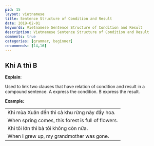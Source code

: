 ```yaml
---
pid: 15
layout: vietnamese
title: Sentence Structure of Condition and Result
date: 2019-02-01
keywords: Vietnamese Sentence Structure of Condition and Result
description: Vietnamese Sentence Structure of Condition and Result
comments: true
categories: [grammar, beginner]
recommends: [14,16]
---
```

<div class="container">
  <div class="row d-flex-justify-start align-items-center">
    <h2>Khi A thì B</h2>
    <span class="text-success ml-3"></span>
  </div>
  <div class="row">
    <div class="col">
      <p><b>Explain</b>:</p>
      <p class="ml-3">Used to link two clauses that have relation of condition and result in a compound sentence. A express the condition. B express the result.</p>
      <p><b>Example:</b></p>
      <div class="col">
        <table class="table table-striped table-sm">
          <tbody>
            <tr><td>Khi mùa Xuân đến thì cả khu rừng này đầy hoa.</td></tr>
            <tr><td>When spring comes, this forest is full of flowers.</td></tr>
            <tr><td>Khi tôi lớn thì bà tôi không còn nữa.</td></tr>
            <tr><td>When I grew up, my grandmother was gone.</td></tr>
          </tbody>
        </table>
      </div>
    </div>
  </div>
</div>